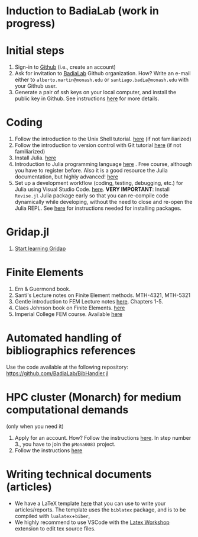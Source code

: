 # Induction to BadiaLab (work in progress)

# Initial steps
 1. Sign-in to [Github](https://github.com/) (i.e., create an account)
 2. Ask for invitation to [BadiaLab](https://github.com/BadiaLab) Github organization. How? Write an e-mail either to `alberto.martin@monash.edu` or `santiago.badia@monash.edu` with your Github user.
 3. Generate a pair of ssh keys on your local computer, and install the public key in Github. See instructions [here](https://www.inmotionhosting.com/support/server/ssh/how-to-add-ssh-keys-to-your-github-account/) for more details.

# Coding 

1. Follow the introduction to the Unix Shell tutorial. [here](https://github.com/MonashMath/SCI1022/blob/master/Unix-CLI.md) (if not familiarized)
2. Follow the introduction to version control with Git tutorial [here](https://github.com/MonashMath/SCI1022/blob/master/Git.md) (if not familiarized)
3. Install Julia. [here](https://github.com/gridap/Gridap.jl/wiki/Start-learning-Julia)
4. Introduction to Julia programming language [here](https://juliaacademy.com/p/intro-to-julia) . Free course, although you have to register before. Also it is a good resource the Julia documentation, but highly advanced! [here](https://docs.julialang.org/en/v1/)
5. Set up a development workflow (coding, testing, debugging, etc.) for Julia using Visual Studio Code. [here](https://github.com/gridap/Gridap.jl/wiki/Visual-Studio-Code-as-Julia-IDE). **VERY IMPORTANT**: Install `Revise.jl` Julia package early so that you can re-compile code dynamically while developing, without the need to close and re-open the Julia REPL. See [here](https://pkgdocs.julialang.org/v1/) for instructions needed for installing packages.

# Gridap.jl 

1. [Start learning Gridap](https://github.com/gridap/Gridap.jl/wiki/Start-learning-Gridap)

# Finite Elements 
 1. Ern & Guermond book.
 2. Santi's Lecture notes on Finite Element methods. MTH-4321, MTH-5321
 3. Gentle introduction to FEM Lecture notes [here](https://team-pancho.github.io/documents/anIntro2FEM_2015.pdf). Chapters 1-5.
 4. Claes Johnson book on Finite Elements. [here](https://www.booktopia.com.au/numerical-solution-of-partial-differential-equations-by-the-finite-element-method-claes-johnson/book/9780486469003.html?source=pla&gclid=CjwKCAiA78aNBhAlEiwA7B76pyECVNAow3Euugh0nZIWJ1C3O-n8rQAhK3GrEWuYJkErXaPqSvaMdhoCH1sQAvD_BwE)
 5. Imperial College FEM course. Available [here](https://finite-element.github.io/)

# Automated handling of bibliographics references 

Use the code available at the following repository: https://github.com/BadiaLab/BibHandler.jl

# HPC cluster (Monarch) for medium computational demands

(only when you need it)

1. Apply for an account. How? Follow the instructions [here](https://docs.monarch.erc.monash.edu/MonARCH/requesting-an-account.html). In step number 3., you have to join the `pMona0083` project.
2. Follow the instructions [here](https://github.com/gridap/GridapDistributed.jl/wiki/Monarch-(Monash)-Useful-links,-commands,-and-workflows)

# Writing technical documents (articles)

* We have a LaTeX template [here](https://github.com/BadiaLab/induction/blob/main/assets/report.tex) that you can use to write your articles/reports. The template  uses the `biblatex` package, and is to be compiled with `lualatex`+`biber`, 
* We highly recommend to use VSCode with the [Latex Workshop](https://marketplace.visualstudio.com/items?itemName=James-Yu.latex-workshop) extension to edit tex source files.
